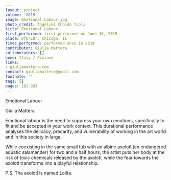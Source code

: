 ```yaml
---
layout: project
volume: '2019'
image: Emotional_Labour.jpg
photo_credit: Angeliki Chaido Tsoli
title: Emotional Labour
first_performed: first performed on June 16, 2019
place: DfbrL8r, Chicago, IL
times_performed: performed once in 2019
contributor: Giulia Mattera
collaborators: []
home: Italy / Finland
links:
- giuliamattera.com
contact: giuliamattera@gmail.com
footnote: ''
tags: []
pages: 282-283
---
```



Emotional Labour

Giulia Mattera

Emotional labour is the need to suppress your own emotions, specifically to fit and be accepted in your work context. This durational performance analyses the delicacy, precarity, and vulnerability of working in the art world and in this society in large.

While coexisting in the same small tub with an albine axolotl (an endangered aquatic salamander) for two and a half hours, the artist puts her body at the risk of toxic chemicals released by the axolotl, while the fear towards the axolotl transforms into a playful relationship.

P.S. The axolotl is named Lolita.

